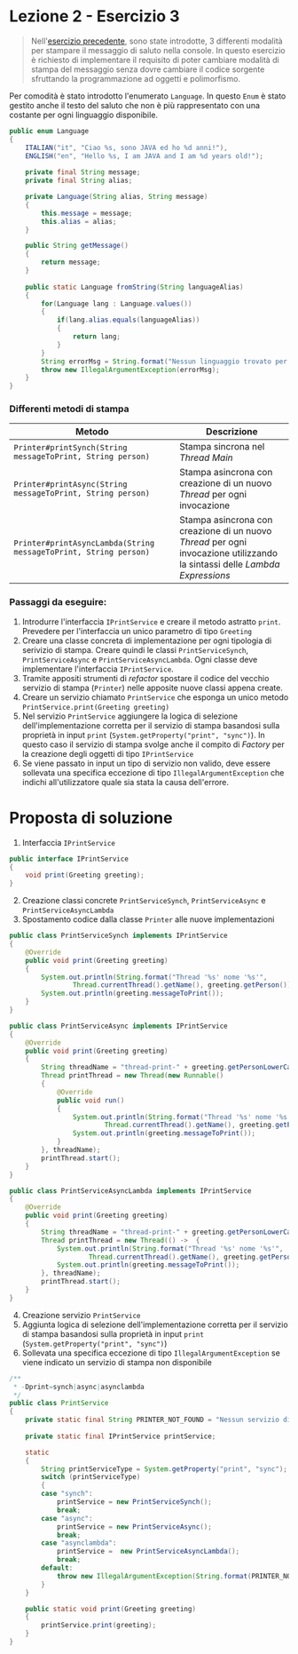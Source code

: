 # Lezione 2 - Esercizio 3

> Nell'[esercizio precedente](../exercise2/), sono state introdotte, 3 differenti modalità per stampare il messaggio di saluto nella console. 
> In questo esercizio è richiesto di implementare il requisito di poter cambiare modalità di stampa del messaggio senza dovre cambiare il codice sorgente sfruttando la programmazione ad oggetti e polimorfismo.

Per comodità è stato introdotto l'enumerato `Language`. In questo `Enum` è stato gestito anche il testo del saluto che non è più rappresentato con una costante per ogni linguaggio disponibile.

```java
public enum Language
{
	ITALIAN("it", "Ciao %s, sono JAVA ed ho %d anni!"),
	ENGLISH("en", "Hello %s, I am JAVA and I am %d years old!");
	
	private final String message;
	private final String alias;

	private Language(String alias, String message)
	{
		this.message = message;
		this.alias = alias;
	}

	public String getMessage()
	{
		return message;
	}
	
	public static Language fromString(String languageAlias)
	{
		for(Language lang : Language.values())
		{
			if(lang.alias.equals(languageAlias))
			{
				return lang;
			}
		}
		String errorMsg = String.format("Nessun linguaggio trovato per l'alias '%s'", languageAlias);
		throw new IllegalArgumentException(errorMsg);
	}
}
```

### Differenti metodi di stampa

Metodo | Descrizione
------------ | -------------
`Printer#printSynch(String messageToPrint, String person)` | Stampa sincrona nel _Thread Main_
`Printer#printAsync(String messageToPrint, String person)` | Stampa asincrona con creazione di un nuovo _Thread_ per ogni invocazione
`Printer#printAsyncLambda(String messageToPrint, String person)` | Stampa asincrona con creazione di un nuovo _Thread_ per ogni invocazione utilizzando la sintassi delle _Lambda Expressions_

### Passaggi da eseguire:
1. Introdurre l'interfaccia `IPrintService` e creare il metodo astratto `print`. Prevedere per l'interfaccia un unico parametro di tipo `Greeting`
2. Creare una classe concreta di implementazione per ogni tipologia di serivizio di stampa. Creare quindi le classi `PrintServiceSynch`, `PrintServiceAsync` e `PrintServiceAsyncLambda`. Ogni classe deve implementare l'interfaccia `IPrintService`.
3. Tramite appositi strumenti di _refactor_ spostare il codice del vecchio servizio di stampa (`Printer`) nelle apposite nuove classi appena create.
4. Creare un servizio chiamato `PrintService` che esponga un unico metodo `PrintService.print(Greeting greeting)`
5. Nel servizio `PrintService` aggiungere la logica di selezione dell'implementazione corretta per il servizio di stampa basandosi sulla proprietà in input `print` (`System.getProperty("print", "sync")`). In questo caso il servizio di stampa svolge anche il compito di _Factory_ per la creazione degli oggetti di tipo `IPrintService`
6. Se viene passato in input un tipo di servizio non valido, deve essere sollevata una specifica eccezione di tipo `IllegalArgumentException` che indichi all'utilizzatore quale sia stata la causa dell'errore.


# Proposta di soluzione

1. Interfaccia `IPrintService`

```java
public interface IPrintService
{
	void print(Greeting greeting);
}
```

2.  Creazione classi concrete `PrintServiceSynch`, `PrintServiceAsync` e `PrintServiceAsyncLambda`
3.  Spostamento codice dalla classe `Printer` alle nuove implementazioni

```java
public class PrintServiceSynch implements IPrintService
{
	@Override
	public void print(Greeting greeting)
	{
		System.out.println(String.format("Thread '%s' nome '%s'", 
				Thread.currentThread().getName(), greeting.getPerson()));
		System.out.println(greeting.messageToPrint());
	}
}
```
```java
public class PrintServiceAsync implements IPrintService
{
	@Override
	public void print(Greeting greeting)
	{
		String threadName = "thread-print-" + greeting.getPersonLowerCase();
		Thread printThread = new Thread(new Runnable()
		{
			@Override
			public void run()
			{
				System.out.println(String.format("Thread '%s' nome '%s'", 
						Thread.currentThread().getName(), greeting.getPerson()));
				System.out.println(greeting.messageToPrint());
			}
		}, threadName);
		printThread.start();
	}
}
```
```java
public class PrintServiceAsyncLambda implements IPrintService
{
	@Override
	public void print(Greeting greeting)
	{
		String threadName = "thread-print-" + greeting.getPersonLowerCase();
		Thread printThread = new Thread(() ->  {
			System.out.println(String.format("Thread '%s' nome '%s'", 
					Thread.currentThread().getName(), greeting.getPerson()));
			System.out.println(greeting.messageToPrint());
		}, threadName);
		printThread.start();
	}
}

```

4. Creazione servizio `PrintService`
5. Aggiunta logica di selezione dell'implementazione corretta per il servizio di stampa basandosi sulla proprietà in input `print` (`System.getProperty("print", "sync")`)
6. Sollevata una specifica eccezione di tipo `IllegalArgumentException` se viene indicato un servizio di stampa non disponibile

```java
/**
 * -Dprint=synch|async|asynclambda
 */
public class PrintService
{
	private static final String PRINTER_NOT_FOUND = "Nessun servizio di stampa trovato per la tipo '%s'";
	
	private static final IPrintService printService;

	static
	{
		String printServiceType = System.getProperty("print", "sync");
		switch (printServiceType)
		{
		case "synch":
			printService = new PrintServiceSynch();
			break;
		case "async":
			printService = new PrintServiceAsync();
			break;
		case "asynclambda":
			printService =  new PrintServiceAsyncLambda();
			break;
		default:
			throw new IllegalArgumentException(String.format(PRINTER_NOT_FOUND, printServiceType));
		}
	}

	public static void print(Greeting greeting)
	{
		printService.print(greeting);
	}
}
```

